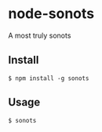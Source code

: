 # node-sonots
A most truly sonots

## Install
```
$ npm install -g sonots
```

## Usage
```
$ sonots
```
